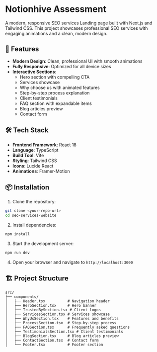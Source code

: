 # Notionhive Assessment

A modern, responsive SEO services Landing page  built with Next.js and Tailwind CSS. This project showcases professional SEO services with engaging animations and a clean, modern design.

## 🚀 Features

- **Modern Design**: Clean, professional UI with smooth animations
- **Fully Responsive**: Optimized for all device sizes
- **Interactive Sections**:
  - Hero section with compelling CTA
  - Services showcase
  - Why choose us with animated features
  - Step-by-step process explanation
  - Client testimonials
  - FAQ section with expandable items
  - Blog articles preview
  - Contact form

## 🛠️ Tech Stack

- **Frontend Framework**: React 18
- **Language**: TypeScript
- **Build Tool**: Vite
- **Styling**: Tailwind CSS
- **Icons**: Lucide React
- **Animations**: Framer-Motion


## 📦 Installation

1. Clone the repository:
```bash
git clone <your-repo-url>
cd seo-services-website
```

2. Install dependencies:
```bash
npm install
```

3. Start the development server:
```bash
npm run dev
```

4. Open your browser and navigate to `http://localhost:3000`

## 🏗️ Project Structure

```
src/
├── components/
│   ├── Header.tsx          # Navigation header
│   ├── HeroSection.tsx     # Hero banner
│   ├── TrustedBySection.tsx # Client logos
│   ├── ServicesSection.tsx # Services showcase
│   ├── WhyUsSection.tsx    # Features and benefits
│   ├── ProcessSection.tsx  # Step-by-step process
│   ├── FAQSection.tsx      # Frequently asked questions
│   ├── TestimonialsSection.tsx # Client testimonials
│   ├── BlogSection.tsx     # Blog articles preview
│   ├── ContactSection.tsx  # Contact form
│   └── Footer.tsx          # Footer section

```









